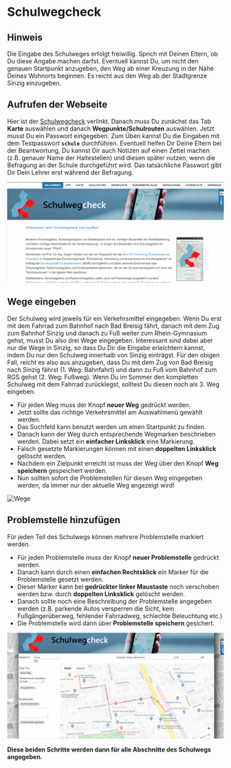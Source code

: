 # Schulwegcheck

## Hinweis

Die Eingabe des Schulweges erfolgt freiwillig. Sprich mit Deinen Eltern, ob Du diese Angabe machen darfst. Eventuell kannst Du, um nicht den genauen Startpunkt anzugeben, den Weg ab einer Kreuzung in der Nähe Deines Wohnorts beginnen.
Es reicht aus den Weg ab der Stadtgrenze Sinzig einzugeben.


## Aufrufen der Webseite

Hier ist der [Schulwegcheck](https://www.schulwegcheck.de) verlinkt.
Danach muss Du zunächst das Tab **Karte** auswählen und danach **Wegpunkte/Schulrouten** auswählen. Jetzt musst Du ein Passwort eingegeben. Zum Üben kannst Du die Eingaben mit dem Testpasswort **`schule`** durchführen. Eventuell helfen Dir Deine Eltern bei der Beantwortung, Du kannst Dir auch Notizen auf einen Zettel machen (z.B. genauer Name der Haltestellen) und diesen später nutzen, wenn die Befragung an der Schule durchgeführt wird. Das tatsächliche Passwort gibt Dir Dein Lehrer erst während der Befragung.

![Aufrufen](Aufrufen.gif)

## Wege eingeben

Der Schulweg wird jeweils für ein Verkehrsmittel eingegeben. Wenn Du erst mit dem Fahrrad zum Bahnhof nach Bad Breisig fährt, danach mit dem Zug zum Bahnhof Sinzig und danach zu Fuß weiter zum Rhein-Gymnasium gehst, musst Du also drei Wege eingegeben. Interessant sind dabei aber nur die Wege in Sinzig, so dass Du Dir die Eingabe erleichtern kannst, indem Du nur den Schulweg innerhalb von Sinzig einträgst. Für den obigen Fall, reicht es also aus anzugeben, dass Du mit dem Zug von Bad Breisig nach Sinzig fährst (1. Weg: Bahnfahrt) und dann zu Fuß vom Bahnhof zum RGS gehst (2. Weg: Fußweg). Wenn Du im Sommer den kompletten Schulweg mit dem Fahrrad zurücklegst, solltest Du diesen noch als 3. Weg eingeben.

* Für jeden Weg muss der Knopf **neuer Weg** gedrückt werden.
* Jetzt sollte das richtige Verkehrsmittel am Auswahlmenü gewählt werden.
* Das Suchfeld kann benutzt werden um einen Startpunkt zu finden.
* Danach kann der Weg durch entsprechende Wegmarken beschrieben werden. Dabei setzt ein **einfacher Linksklick** eine Markierung.
* Falsch gesetzte Markierungen können mit einen **doppelten Linksklick** gelöscht werden.
* Nachdem ein Zielpunkt erreicht ist muss der Weg über den Knopf **Weg speichern** gespeichert werden.
* Nun sollten sofort die Problemstellen für diesen Weg eingegeben werden, da immer nur der aktuelle Weg angezeigt wird!

![Wege](Wege.gif)

## Problemstelle hinzufügen

Für jeden Teil des Schulwegs können mehrere Problemstelle markiert werden. 

* Für jeden Problemstelle muss der Knopf **neuer Problemstelle** gedrückt werden.
* Danach kann durch einen **einfachen Rechtsklick** ein Marker für die Problemstelle gesetzt werden.
* Dieser Marker kann bei **gedrückter linker Maustaste** noch verschoben werden bzw. durch **doppelten Linksklick** gelöscht werden.
* Danach sollte noch eine Beschreibung der Problemstelle angegeben werden (z.B. parkende Autos versperren die Sicht, kein Fußgängerüberweg, fehlender Fahrradweg, schlechte Beleuchtung etc.)
* Die Problemstelle wird dann über **Problemstelle speichern** gesichert.

![Problemstelle](Problemstelle.gif)

**Diese beiden Schritte werden dann für alle Abschnitte des Schulwegs angegeben.**
